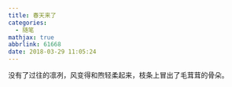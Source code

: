```yaml
---
title: 春天来了
categories:
  - 随笔
mathjax: true
abbrlink: 61668
date: 2018-03-29 11:05:24
---
```

没有了过往的凛冽，风变得和煦轻柔起来，枝条上冒出了毛茸茸的骨朵。